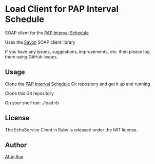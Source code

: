 Load Client for PAP Interval Schedule
==============
SOAP client for the [PAP Interval Schedule](https://github.com/attiq/pap_Interval_schedule_service)

Uses the [Savon](http://savonrb.com) SOAP client library

If you have any issues, suggestions, improvements, etc. then please log them using GitHub issues.

Usage
-----
Clone the [PAP Interval Schedule](https://github.com/attiq/pap_Interval_schedule_service) Git repository and get it up and running

Clone this Git repository

On your shell run: ./load.rb

License
-------
The EchoService Client in Ruby is released under the MIT license.

Author
------
[Attiq Rao](https://github.com/attiq)

